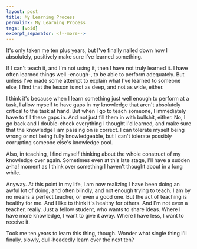 ```yaml
---
layout: post
title: My Learning Process
permalink: My Learning Process
tags: [void]
excerpt_separator: <!--more-->
---
```

It's only taken me ten plus years, but I've finally nailed down how I absolutely, positively make sure I've learned something.

If I can't teach it, and I'm not using it, then I have not truly learned it. I have often learned things well -enough-, to be able to perform adequately. But unless I've made some attempt to explain what I've learned to someone else, I find that the lesson is not as deep, and not as wide, either.
<!--more-->
I think it's because when I learn something just well enough to perform at a task, I allow myself to have gaps in my knowledge that aren't absolutely critical to the task at hand. But when I go to teach someone, I immediately have to fill these gaps in. And not just fill them in with bullshit, either. No, I go back and I double-check everything I thought I'd learned, and make sure that the knowledge I am passing on is correct. I can tolerate myself being wrong or not being fully knowledgeable, but I can't tolerate possibly corrupting someone else's knowledge pool.

Also, in teaching, I find myself thinking about the whole construct of my knowledge over again. Sometimes even at this late stage, I'll have a sudden a-ha! moment as I think over something I haven't thought about in a long while.

Anyway. At this point in my life, I am now realizing I have been doing an awful lot of doing, and often blindly, and not enough trying to teach. I am by no means a perfect teacher, or even a good one. But the act of teaching is healthy for me. And I like to think it's healthy for others. And I'm not even a teacher, really. Just a fellow student, who wants to share ideas. Where I have more knowledge, I want to give it away. Where I have less, I want to receive it.

Took me ten years to learn this thing, though. Wonder what single thing I'll finally, slowly, dull-headedly learn over the next ten?

